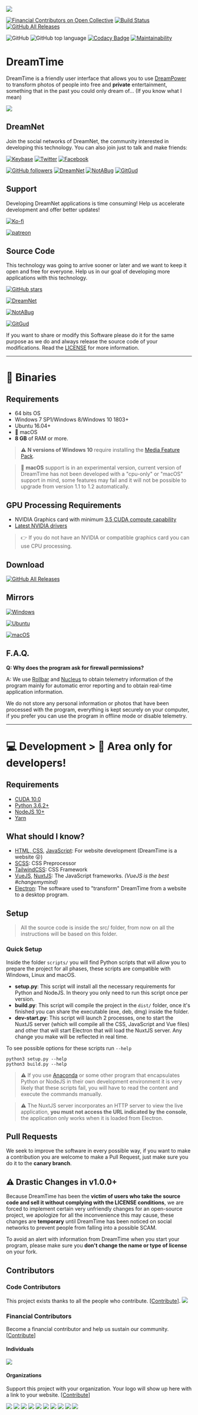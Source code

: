 ![](assets/dreamtime.png)

[![Financial Contributors on Open Collective](https://opencollective.com/dreamnet/all/badge.svg?label=financial+contributors)](https://opencollective.com/dreamnet) [![Build Status](https://github.com/private-dreamnet/dreamtime/workflows/CI/CD/badge.svg)](https://github.com/private-dreamnet/dreamtime/actions)
[![GitHub All Releases](https://img.shields.io/github/downloads/private-dreamnet/dreamtime/total?logo=github&logoColor=white)](https://github.com/private-dreamnet/dreamtime/releases)

![GitHub](https://img.shields.io/github/license/private-dreamnet/dreamtime)
![GitHub top language](https://img.shields.io/github/languages/top/private-dreamnet/dreamtime)
[![Codacy Badge](https://api.codacy.com/project/badge/Grade/0ecb8ba6eeae42e7bfd0d414d1bacee1)](https://www.codacy.com/app/kolessios/dreamtime?utm_source=github.com&amp;utm_medium=referral&amp;utm_content=private-dreamnet/dreamtime&amp;utm_campaign=Badge_Grade)
[![Maintainability](https://api.codeclimate.com/v1/badges/8d325515768f221e235f/maintainability)](https://codeclimate.com/github/private-dreamnet/dreamtime/maintainability)


# DreamTime

DreamTime is a friendly user interface that allows you to use [DreamPower](https://github.com/private-dreamnet/dreampower) to transform photos of people into free and **private** entertainment, something that in the past you could only dream of... (If you know what I mean)

![](assets/preview.png)

## DreamNet

Join the social networks of DreamNet, the community interested in developing this technology. You can also join just to talk and make friends:

[![Keybase](https://img.shields.io/badge/keybase-33A0FF?logo=keybase&logoColor=white&style=for-the-badge)](https://keybase.io/team/dreamnet)
[![Twitter](https://img.shields.io/twitter/follow/DreamNetCom?label=twitter&logo=twitter&logoColor=white&style=for-the-badge&labelColor=1DA1F2)](https://twitter.com/DreamNetCom)
[![Facebook](https://img.shields.io/badge/facebook-4172B8?logo=facebook&logoColor=white&style=for-the-badge)](https://web.facebook.com/groups/812542509140670)

[![GitHub followers](https://img.shields.io/github/followers/private-dreamnet?label=github&logo=github&logoColor=white&style=for-the-badge&labelColor=181717)](https://github.com/private-dreamnet) [![DreamNet](https://img.shields.io/badge/dreamnet-E24329?logo=git&logoColor=white&style=for-the-badge)](https://git.dreamnet.tech/dreamnet)
[![NotABug](https://img.shields.io/badge/notabug-black?logo=git&logoColor=white&style=for-the-badge)](https://notabug.org/DreamNet)
[![GitGud](https://img.shields.io/badge/gitgud-F05032?logo=git&logoColor=white&style=for-the-badge)](https://gitgud.io/dreamnet)

## Support

Developing DreamNet applications is time consuming! Help us accelerate development and offer better updates!

[![Ko-fi](https://img.shields.io/badge/support%20with%20coffe-ff5e5b?logo=ko-fi&logoColor=white&style=for-the-badge)](https://ko-fi.com/R6R2ZSG3)

[![patreon](https://img.shields.io/badge/become%20a%20patron-fb6c54?logo=patreon&logoColor=white&style=for-the-badge)](https://www.patreon.com/deepmanyy)

## Source Code

This technology was going to arrive sooner or later and we want to keep it open and free for everyone. Help us in our goal of developing more applications with this technology.

[![GitHub stars](https://img.shields.io/github/stars/private-dreamnet/dreamtime?logo=github&style=for-the-badge&labelColor=181717&label=Github)](https://github.com/private-dreamnet/dreamtime)

[![DreamNet](https://img.shields.io/badge/dreamnet-E24329?logo=git&logoColor=white&style=for-the-badge)](https://git.dreamnet.tech/dreamnet/dreamtime)

[![NotABug](https://img.shields.io/badge/notabug-black?logo=git&logoColor=white&style=for-the-badge)](https://notabug.org/DreamNet/dreamtime)

[![GitGud](https://img.shields.io/badge/gitgud-F05032?logo=git&logoColor=white&style=for-the-badge)](https://gitgud.io/dreamnet/dreamtime)

If you want to share or modify this Software please do it for the same purpose as we do and always release the source code of your modifications. Read the [LICENSE](LICENSE) for more information.

---

# 💜 Binaries

## Requirements

  - 64 bits OS
  - Windows 7 SP1/Windows 8/Windows 10 1803+
  - Ubuntu 16.04+
  - 🧪 macOS
  - **8 GB** of RAM or more.

> ⚠ **N versions of Windows 10** require installing the [Media Feature Pack](https://www.microsoft.com/en-us/software-download/mediafeaturepack).

> 🧪 **macOS** support is in an experimental version, current version of DreamTime has not been developed with a "cpu-only" or "macOS" support in mind, some features may fail and it will not be possible to upgrade from version 1.1 to 1.2 automatically.

## GPU Processing Requirements

  - NVIDIA Graphics card with minimum [3.5 CUDA compute capability](https://developer.nvidia.com/cuda-gpus)
  - [Latest NVIDIA drivers](https://www.nvidia.com/Download/index.aspx)

> 👉 If you do not have an NVIDIA or compatible graphics card you can use CPU processing.

## Download


[![GitHub All Releases](https://img.shields.io/github/downloads/private-dreamnet/dreamtime/total?logo=github&logoColor=white&style=for-the-badge&labelColor=181717&color=blue)](https://github.com/private-dreamnet/dreamtime/releases)

## Mirrors

[![Windows](https://img.shields.io/badge/cdn-v1.1.0-0078D6?logo=windows&logoColor=white&style=for-the-badge)](https://cdn.dreamnet.tech/releases/dreamtime/v1.1.0/DreamTime-v1.1.0-windows-x64.exe)

[![Ubuntu](https://img.shields.io/badge/cdn-v1.1.0-E95420?logo=ubuntu&logoColor=white&style=for-the-badge)](https://cdn.dreamnet.tech/releases/dreamtime/v1.1.0/DreamTime-v1.1.0-ubuntu-x64.deb)

[![macOS](https://img.shields.io/badge/cdn-v1.1.0%20(Experimental)-999999?logo=Apple&logoColor=white&style=for-the-badge)](https://cdn.dreamnet.tech/releases/dreamtime/fc09024/DreamTime-v1.1.0-macos-cpuonly.dmg)

## F.A.Q.

**Q: Why does the program ask for firewall permissions?**

A: We use [Rollbar](https://rollbar.com/) and [Nucleus](https://nucleus.sh/) to obtain telemetry information of the program mainly for automatic error reporting and to obtain real-time application information.

We do not store any personal information or photos that have been processed with the program, everything is kept securely on your computer, if you prefer you can use the program in offline mode or disable telemetry.

---

# 💻 Development > 🚧 Area only for developers!

## Requirements

  - [CUDA 10.0](https://developer.nvidia.com/cuda-10.0-download-archive)
  - [Python 3.6.2+](https://www.python.org/downloads/release/python-368/)
  - [NodeJS 10+](https://nodejs.org/en/)
  - [Yarn](https://yarnpkg.com/en/docs/install)

## What should I know?

  - [HTML, CSS](https://www.codecademy.com/catalog/language/html-css), [JavaScript](https://www.codecademy.com/catalog/language/javascript): For website development (DreamTime is a website 😮)
  - [SCSS](https://sass-lang.com/): CSS Preprocessor
  - [TailwindCSS](https://tailwindcss.com/): CSS Framework
  - [VueJS](https://vuejs.org/), [NuxtJS](https://nuxtjs.org/): The JavaScript frameworks. _(VueJS is the best #changemymind)_
  - [Electron](https://electronjs.org/): The software used to "transform" DreamTime from a website to a desktop program.

## Setup

> All the source code is inside the src/ folder, from now on all the instructions will be based on this folder.

### Quick Setup

Inside the folder `scripts/` you will find Python scripts that will allow you to prepare the project for all phases, these scripts are compatible with Windows, Linux and macOS.

- **setup.py**: This script will install all the necessary requirements for Python and NodeJS. In theory you only need to run this script once per version.
- **build.py**: This script will compile the project in the `dist/` folder, once it's finished you can share the executable (exe, deb, dmg) inside the folder.
- **dev-start.py**: This script will launch 2 processes, one to start the NuxtJS server (which will compile all the CSS, JavaScript and Vue files) and other that will start Electron that will load the NuxtJS server. Any change you make will be reflected in real time.

To see possible options for these scripts run `--help`

```
python3 setup.py --help
python3 build.py --help
```

> ⚠ If you use [Anaconda](https://www.anaconda.com/) or some other program that encapsulates Python or NodeJS in their own development environment it is very likely that these scripts fail, you will have to read the content and execute the commands manually.

> ⚠ The NuxtJS server incorporates an HTTP server to view the live application, **you must not access the URL indicated by the console**, the application only works when it is loaded from Electron.

## Pull Requests

We seek to improve the software in every possible way, if you want to make a contribution you are welcome to make a Pull Request, just make sure you do it to the **canary branch**.

## ⚠ Drastic Changes in v1.0.0+

Because DreamTime has been the **victim of users who take the source code and sell it without complying with the LICENSE conditions**, we are forced to implement certain very unfriendly changes for an open-source project, we apologize for all the inconvenience this may cause, these changes are **temporary** until DreamTime has been noticed on social networks to prevent people from falling into a possible SCAM.

To avoid an alert with information from DreamTime
when you start your program, please make sure you **don't change the name or type of license** on your fork.
## Contributors

### Code Contributors

This project exists thanks to all the people who contribute. [[Contribute](CONTRIBUTING.md)].
<a href="https://github.com/private-dreamnet/dreamtime/graphs/contributors"><img src="https://opencollective.com/dreamnet/contributors.svg?width=890&button=false" /></a>

### Financial Contributors

Become a financial contributor and help us sustain our community. [[Contribute](https://opencollective.com/dreamnet/contribute)]

#### Individuals

<a href="https://opencollective.com/dreamnet"><img src="https://opencollective.com/dreamnet/individuals.svg?width=890"></a>

#### Organizations

Support this project with your organization. Your logo will show up here with a link to your website. [[Contribute](https://opencollective.com/dreamnet/contribute)]

<a href="https://opencollective.com/dreamnet/organization/0/website"><img src="https://opencollective.com/dreamnet/organization/0/avatar.svg"></a>
<a href="https://opencollective.com/dreamnet/organization/1/website"><img src="https://opencollective.com/dreamnet/organization/1/avatar.svg"></a>
<a href="https://opencollective.com/dreamnet/organization/2/website"><img src="https://opencollective.com/dreamnet/organization/2/avatar.svg"></a>
<a href="https://opencollective.com/dreamnet/organization/3/website"><img src="https://opencollective.com/dreamnet/organization/3/avatar.svg"></a>
<a href="https://opencollective.com/dreamnet/organization/4/website"><img src="https://opencollective.com/dreamnet/organization/4/avatar.svg"></a>
<a href="https://opencollective.com/dreamnet/organization/5/website"><img src="https://opencollective.com/dreamnet/organization/5/avatar.svg"></a>
<a href="https://opencollective.com/dreamnet/organization/6/website"><img src="https://opencollective.com/dreamnet/organization/6/avatar.svg"></a>
<a href="https://opencollective.com/dreamnet/organization/7/website"><img src="https://opencollective.com/dreamnet/organization/7/avatar.svg"></a>
<a href="https://opencollective.com/dreamnet/organization/8/website"><img src="https://opencollective.com/dreamnet/organization/8/avatar.svg"></a>
<a href="https://opencollective.com/dreamnet/organization/9/website"><img src="https://opencollective.com/dreamnet/organization/9/avatar.svg"></a>
